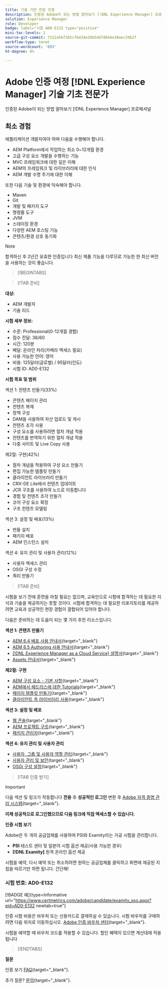```yaml
---
title: 기술 기반 전문 인증
description: 인증된 Adobe이 되는 방법 알아보기 [!DNL Experience Manager] 프로페셔널
solution: Experience Manager
role: Developer
badge: label="시험 AD0-E132 type="positive"
mini-toc-levels: 1
source-git-commit: 7152a5bf365cf6424e26b5dd7d644e38aec34b2f
workflow-type: tm+mt
source-wordcount: '693'
ht-degree: 8%

---
```


# Adobe 인증 여정 [!DNL Experience Manager] 기술 기초 전문가

인증된 Adobe이 되는 방법 알아보기 [!DNL Experience Manager] 프로페셔널

## 최소 경험

애플리케이션 개발자여야 하며 다음을 수행해야 합니다.

* AEM Platform에서 작업하는 최소 0~12개월 환경
* 고급 구성 요소 개발을 수행하는 기능
* MVC 프레임워크에 대한 깊은 이해
* AEM의 프레임워크 및 라이브러리에 대한 인식
* AEM 개발 수명 주기에 대한 이해

또한 다음 기술 및 환경에 익숙해야 합니다.

* Maven
* Git
* 개발 및 패키지 도구
* 명령줄 도구
* JVM
* 스테이징 환경
* 다양한 AEM 호스팅 기능
* 콘텐츠/환경 상호 동기화

>[!NOTE]
>
>합격하신 후 2년간 유효한 인증입니다 최신 제품 기능을 다루므로 가능한 한 최신 버전을 사용하는 것이 좋습니다.

>[!BEGINTABS]

>[!TAB 준비]

**대상:**

* AEM 개발자
* 기술 리드

**시험 세부 정보:**

* 수준: Professional(0-12개월 경험)
* 점수 전달: 38/60
* 시간: 120분
* 배달: 온라인 처리(카메라 액세스 필요)
* 사용 가능한 언어: 영어
* 비용: 125달러(글로벌) / 95달러(인도)
* 시험 ID: AD0-E132

**시험 목표 및 범위**

섹션 1: 컨텐츠 만들기(33%)

* 콘텐츠 페이지 관리
* 컨텐츠 복제
* 정책 구성
* DAM을 사용하여 자산 업로드 및 게시
* 컨텐츠 조각 사용
* 구성 요소를 사용하려면 절차 개념 적용
* 컨텐츠를 번역하기 위한 절차 개념 적용
* 다중 사이트 및 Live Copy 사용

제2절: 구현(42%)

* 절차 개념을 적용하여 구성 요소 만들기
* 편집 가능한 템플릿 만들기
* 클라이언트 라이브러리 만들기
* CRX-DE Lite에서 컨텐츠 업데이트
* JCR 구조를 사용하여 노드로 이동합니다
* 경험 및 컨텐츠 조각 만들기
* 코어 구성 요소 확장
* 구조 컨텐츠 모델링

섹션 3: 설정 및 배포(13%)

* 번들 설치
* 패키지 배포
* AEM 인스턴스 설치

섹션 4: 유지 관리 및 사용자 관리(12%)

* 사용자 액세스 관리
* OSGI 구성 수정
* 쿼리 만들기

>[!TAB 준비]

시험을 보기 전에 훈련을 마칠 필요는 없으며, 교육만으로 시험에 합격하는 데 필요한 지식과 기술을 제공하지는 못할 것이다. 시험에 합격하는 데 필요한 리포지토리를 제공하려면 교육과 성공적인 현장 경험이 결합되어 있어야 합니다.

다음은 준비하는 데 도움이 되는 몇 가지 추천 리소스입니다.

**섹션 1: 콘텐츠 만들기**


* [AEM 6.4 배포 사용 안내서](https://experienceleague.adobe.com/docs/experience-manager-64/deploying/home.html?lang=ko-KR){target="_blank"}
* [AEM 6.5 Authoring 사용 안내서](https://experienceleague.adobe.com/docs/experience-manager-65/authoring/home.html?lang=en){target="_blank"}
* [[!DNL Experience Manager as a Cloud Service] 설명서](https://experienceleague.adobe.com/docs/experience-manager-cloud-service/content/home.html?lang=ko-KR){target="_blank"}
* [Assets 안내서](https://experienceleague.adobe.com/docs/experience-manager-65/assets/home.html?lang=en){target="_blank"}

**제2절: 구현**

* [AEM 구성 요소 - 기본 사항](https://experienceleague.adobe.com/docs/experience-manager-65/developing/components/components-basics.html?lang=en){target="_blank"}
* [AEM에서 헤드리스에 대한 Tutorials](https://experienceleague.adobe.com/docs/experience-manager-learn/getting-started-with-aem-headless/overview.html?lang=ko-kr){target="_blank"}
* [페이지 템플릿 만들기](https://experienceleague.adobe.com/docs/experience-manager-65/authoring/siteandpage/templates.html?lang=en#creating-and-managing-templates){target="_blank"}
* [클라이언트 측 라이브러리 사용](https://experienceleague.adobe.com/docs/experience-manager-65/developing/introduction/clientlibs.html?lang=en){target="_blank"}

**섹션 3: 설정 및 배포**

* [웹 콘솔](https://experienceleague.adobe.com/docs/experience-manager-65/deploying/configuring/web-console.html?lang=en){target="_blank"}
* [AEM 프로젝트 구조](https://experienceleague.adobe.com/docs/experience-manager-cloud-service/content/implementing/developing/aem-project-content-package-structure.html?lang=en#embedding-3rd-party-packages){target="_blank"}
* [패키지 관리자](https://experienceleague.adobe.com/docs/experience-manager-65/administering/contentmanagement/package-manager.html?lang=en#what-are-packages){target="_blank"}

**섹션 4: 유지 관리 및 사용자 관리**

* [사용자, 그룹 및 사용자 역할 관리](https://experienceleague.adobe.com/docs/experience-manager-brand-portal/using/admin-tools/brand-portal-adding-users.html?lang=en#add-a-user){target="_blank"}
* [사용자 관리 및 보안](https://experienceleague.adobe.com/docs/experience-manager-65/administering/security/security.html?lang=en){target="_blank"}
* [OSGi 구성 설정](https://experienceleague.adobe.com/docs/experience-manager-65/deploying/configuring/osgi-configuration-settings.html?lang=en){target="_blank"}

>[!TAB 인증 받기]

>[!IMPORTANT]
>
>다음 섹션 및 링크가 작동합니다 **전용**  후 **성공적인 로그인** 변환 후 [Adobe 자격 증명 관리 시스템](http://www.certmetrics.com/adobe){target="_blank"}.

**이제 성공적으로 로그인했으므로 다음 링크에 직접 액세스할 수 있습니다.**

**인증 시험 보기**

Adobe은 두 개의 공급업체를 사용하여 PSI와 Examity라는 가공 시험을 관리합니다.

* **PSI** 테스트 센터 및 일본어 시험 옵션 제공(사용 가능한 경우)
* **[!DNL Examity]** 원격 온라인 옵션 제공

시험을 예약, 다시 예약 또는 취소하려면 원하는 공급업체를 클릭하고 화면에 제공된 지침을 따르기만 하면 됩니다. 간단해!

### 시험 번호: AD0-E132

[!BADGE 예]{type=Informative url="https://www.certmetrics.com/adobe/candidate/examity_sso.aspx?eid=AD0-E132 newtab=true"}

인증 시험 비용은 바우처 또는 신용카드로 결제하실 수 있습니다. 시험 바우처를 구매하려면 다음 위치로 이동하십시오. [Adobe 인증 바우처 센터](https://market.xvoucher.com/adobe/global){target="_blank"}.

시험을 예약할 때 바우처 코드를 적용할 수 있습니다. 할인 혜택이 있으면 계산대에 적용됩니다

>[!ENDTABS]

**질문**

인증 보기 [FAQ](https://experienceleague.adobe.com/docs/certification/certification/faq.html?lang=en){target="_blank"}.

추가 질문? [문의](mailto:certif@adobe.com){target="_blank"}.
